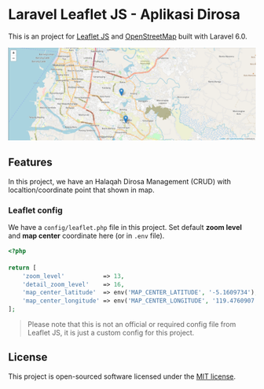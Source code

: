 # Laravel Leaflet JS - Aplikasi Dirosa

This is an project for [Leaflet JS](https://leafletjs.com) and [OpenStreetMap](https://www.openstreetmap.org) built with Laravel 6.0.

![Laravel Leaflet JS Project Example](public/screenshots/capture.PNG)

## Features

In this project, we have an Halaqah Dirosa Management (CRUD) with localtion/coordinate point that shown in map.
### Leaflet config

We have a `config/leaflet.php` file in this project. Set default **zoom level** and **map center** coordinate here (or in `.env` file).

```php
<?php

return [
    'zoom_level'           => 13,
    'detail_zoom_level'    => 16,
    'map_center_latitude'  => env('MAP_CENTER_LATITUDE', '-5.1609734'),
    'map_center_longitude' => env('MAP_CENTER_LONGITUDE', '119.4760907'),
];
```

> Please note that this is not an official or required config file from Leaflet JS, it is just a custom config for this project.

## License

This project is open-sourced software licensed under the [MIT license](LICENSE).

